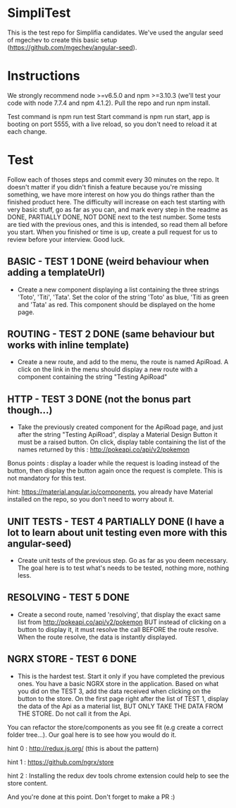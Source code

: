 # SimpliTest

This is the test repo for Simplifia candidates. We've used the angular seed of mgechev to create this basic setup (https://github.com/mgechev/angular-seed).

# Instructions

We strongly recommend node >=v6.5.0 and npm >=3.10.3 (we'll test your code with node 7.7.4 and npm 4.1.2).
Pull the repo and run npm install.

Test command is npm run test
Start command is npm run start, app is booting on port 5555, with a live reload, so you don't need to reload it at each change.

# Test

Follow each of thoses steps and commit every 30 minutes on the repo. It doesn't matter if you didn't finish a feature because you're missing something, we have more interest on how you do things rather than the finished product here. The difficulty will increase on each test starting with very basic stuff, go as far as you can, and mark every step in the readme as DONE, PARTIALLY DONE, NOT DONE next to the test number. Some tests are tied with the previous ones, and this is intended, so read them all before you start. When you finished or time is up, create a pull request for us to review before your interview. Good luck.

## BASIC - TEST 1 DONE (weird behaviour when adding a templateUrl)

- Create a new component displaying a list containing the three strings 'Toto', 'Titi', 'Tata'. Set the color of the string 'Toto' as blue, 'Titi as green and 'Tata' as red. This component should be displayed on the home page.

## ROUTING - TEST 2 DONE (same behaviour but works with inline template)

- Create a new route, and add to the menu, the route is named ApiRoad. A click on the link in the menu should display a new route with a component containing the string "Testing ApiRoad"

## HTTP - TEST 3 DONE (not the bonus part though...)

- Take the previously created component for the ApiRoad page, and just after the string "Testing ApiRoad", display a Material Design Button it must be a raised button.
On click, display table containing the list of the names returned by this : http://pokeapi.co/api/v2/pokemon

Bonus points : display a loader while the request is loading instead of the button, then display the button again once the request is complete. This is not mandatory for this test.

hint: https://material.angular.io/components, you already have Material installed on the repo, so you don't need to worry about it.

## UNIT TESTS - TEST 4 PARTIALLY DONE (I have a lot to learn about unit testing even more with this angular-seed)

- Create unit tests of the previous step. Go as far as you deem necessary. The goal here is to test what's needs to be tested, nothing more, nothing less.

## RESOLVING - TEST 5 DONE

- Create a second route, named 'resolving', that display the exact same list from http://pokeapi.co/api/v2/pokemon BUT instead of clicking on a button to display it, it must resolve the call BEFORE the route resolve. When the route resolve, the data is instantly displayed.

## NGRX STORE - TEST 6 DONE

- This is the hardest test. Start it only if you have completed the previous ones. You have a basic NGRX store in the application. Based on what you did on the TEST 3, add the data received when clicking on the button to the store. On the first page right after the list of TEST 1, display the data of the Api as a material list, BUT ONLY TAKE THE DATA FROM THE STORE. Do not call it from the Api.

You can refactor the store/components as you see fit (e.g create a correct folder tree...). Our goal here is to see how you would do it.

hint 0 : http://redux.js.org/ (this is about the pattern)

hint 1 : https://github.com/ngrx/store

hint 2 : Installing the redux dev tools chrome extension could help to see the store content.

And you're done at this point. Don't forget to make a PR :)
